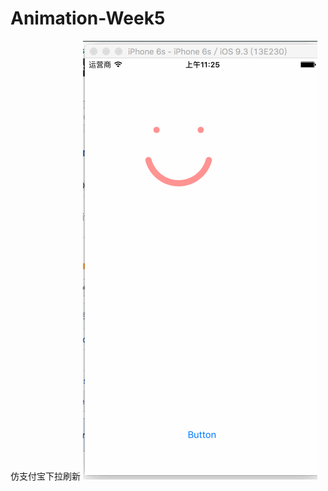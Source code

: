 # Animation-Week5
仿支付宝下拉刷新
![image](https://github.com/CoderGMLee/Animation-Week5/blob/master/123.gif)
